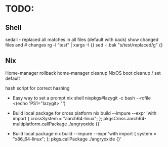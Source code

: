 # TODO:

## Shell

sedall - replaced all matches in all files (default with back)
show changed files and # changes
rg -l "test" | xargs -I {} sed -i.bak "s/test/replaced/g" {}

## Nix

Home-manager rollback
home-manager cleanup
NixOS boot cleanup / set default

hash script for correct hashing

- Easy way to set a prompt
  nix shell nixpkgs#lazygit -c bash --rcfile <(echo 'PS1="lazygit> "')

- Build local package for cross platform
  nix build --impure --expr 'with import <nixpkgs> { crossSystem = "aarch64-linux"; }; pkgsCross.aarch64-multiplatform.callPackage ./angryoxide {}'
- Build local package
  nix build --impure --expr 'with import <nixpkgs> { system = "x86_64-linux"; }; pkgs.callPackage ./angryoxide {}'
